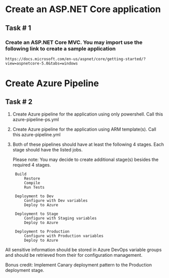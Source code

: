 # Create an ASP.NET Core application

## Task # 1
### Create an ASP.NET Core MVC. You may import use the following link to create a sample application
    https://docs.microsoft.com/en-us/aspnet/core/getting-started/?view=aspnetcore-5.0&tabs=windows

# Create Azure Pipeline

## Task # 2
1. Create Azure pipeline for the application using only powershell. Call this azure-pipeline-ps.yml


2. Create Azure pipeline for the application using ARM template(s). Call this azure-pipeline.yml

3. Both of these pipelines should have at least the following 4 stages. Each stage should have the listed jobs.

    Please note: You may decide to create additional stage(s) besides the required 4 stages.

        Build
            Restore
            Compile
            Run Tests
        
        Deployment to Dev
            Configure with Dev variables
            Deploy to Azure
        
        Deployment to Stage
            Configure with Staging variables
            Deploy to Azure
        
        Deployment to Production
            Configure with Production variables
            Deploy to Azure

All sensitive information should be stored in Azure DevOps variable groups and should be retrieved from their for configuration management.

Bonus credit: Implement Canary deployment pattern to the Production deployment stage.
